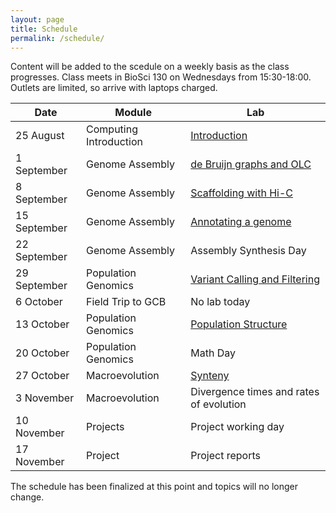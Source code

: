 ```yaml
---
layout: page
title: Schedule
permalink: /schedule/
---
```


Content will be added to the scedule on a weekly basis as the class progresses. Class meets in BioSci 130 on Wednesdays from 15:30-18:00. Outlets are limited, so arrive with laptops charged.

|Date            |Module                          |Lab                                                                 |
|----------------|--------------------------------|--------------------------------------------------------------------|
|   25 August    | Computing Introduction         |  [Introduction]({{site.baseurl}}/labs/introduction/)               |
|  1 September   | Genome Assembly                |  [de Bruijn graphs and OLC]({{site.baseurl}}/labs/genomeAssembly1/)|
|  8 September   | Genome Assembly                |  [Scaffolding with Hi-C]({{site.baseurl}}/labs/genomeAssembly2/)   |
| 15 September   | Genome Assembly                |  [Annotating a genome]({{site.baseurl}}/labs/genomeAssembly3/)     |
| 22 September   | Genome Assembly                |  Assembly Synthesis Day                                            |
| 29 September   | Population Genomics            |  [Variant Calling and Filtering]({{site.baseurl}}/labs/populationGenomics1/)|
| 6 October      | Field Trip to GCB              |  No lab today                                                      |
| 13 October     | Population Genomics            |  [Population Structure]({{site.baseurl}}/labs/populationGenomics2/)|
| 20 October     | Population Genomics            |  Math Day                                                          |
| 27 October     | Macroevolution                 |  [Synteny]({{site.baseurl}}/labs/macroevolution1/)                 |
| 3 November     | Macroevolution                 |  Divergence times and rates of evolution                           |
| 10 November    | Projects                       |  Project working day                                               |
| 17 November    | Project                        |  Project reports                                                   |

The schedule has been finalized at this point and topics will no longer change.
